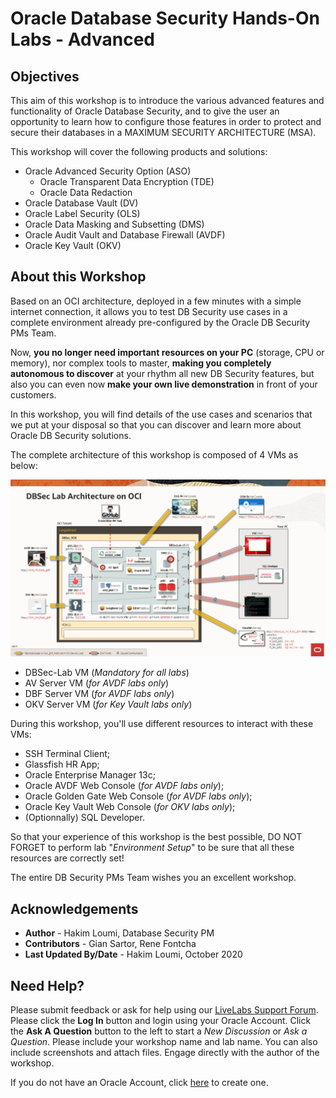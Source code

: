 # Oracle Database Security Hands-On Labs - Advanced

## Objectives
This aim of this workshop is to introduce the various advanced features and functionality of Oracle Database Security, and to give the user an opportunity to learn how to configure those features in order to protect and secure their databases in a MAXIMUM SECURITY ARCHITECTURE (MSA).

This workshop will cover the following products and solutions:
- Oracle Advanced Security Option (ASO)
   - Oracle Transparent Data Encryption (TDE)
   - Oracle Data Redaction
-  Oracle Database Vault (DV)
-  Oracle Label Security (OLS)
- Oracle Data Masking and Subsetting (DMS)
- Oracle Audit Vault and Database Firewall (AVDF)
- Oracle Key Vault (OKV)

## About this Workshop
Based on an OCI architecture, deployed in a few minutes with a simple internet connection, it allows you to test DB Security use cases in a complete environment already pre-configured by the Oracle DB Security PMs Team.

Now, **you no longer need important resources on your PC** (storage, CPU or memory), nor complex tools to master, **making you completely autonomous to discover** at your rhythm all new DB Security features, but also you can even now **make your own live demonstration** in front of your customers.

In this workshop, you will find details of the use cases and scenarios that we put at your disposal so that you can discover and learn more about Oracle DB Security solutions.

The complete architecture of this workshop is composed of 4 VMs as below:

![](./images/dbseclab-v3-archi.png)

- DBSec-Lab VM (*Mandatory for all labs*)
- AV Server VM (*for AVDF labs only*)
- DBF Server VM (*for AVDF labs only*)
- OKV Server VM (*for Key Vault labs only*)

During this workshop, you'll use different resources to interact with these VMs:
- SSH Terminal Client;
- Glassfish HR App;
- Oracle Enterprise Manager 13c;
- Oracle AVDF Web Console (*for AVDF labs only*);
- Oracle Golden Gate Web Console (*for AVDF labs only*);
- Oracle Key Vault Web Console (*for OKV labs only*);
- (Optionnally) SQL Developer.

So that your experience of this workshop is the best possible, DO NOT FORGET to perform lab "*Environment Setup*" to be sure that all these resources are correctly set!

The entire DB Security PMs Team wishes you an excellent workshop.

## Acknowledgements
- **Author** - Hakim Loumi, Database Security PM
- **Contributors** - Gian Sartor, Rene Fontcha
- **Last Updated By/Date** - Hakim Loumi, October 2020

## Need Help?
Please submit feedback or ask for help using our [LiveLabs Support Forum](https://community.oracle.com/tech/developers/categories/livelabsdiscussions). Please click the **Log In** button and login using your Oracle Account. Click the **Ask A Question** button to the left to start a *New Discussion* or *Ask a Question*.  Please include your workshop name and lab name.  You can also include screenshots and attach files.  Engage directly with the author of the workshop.

If you do not have an Oracle Account, click [here](https://profile.oracle.com/myprofile/account/create-account.jspx) to create one.
